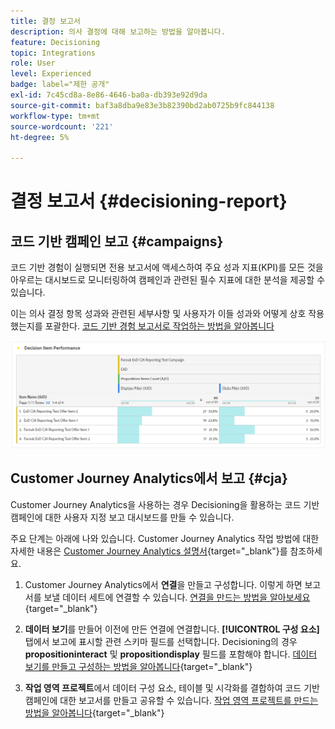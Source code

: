 ```yaml
---
title: 결정 보고서
description: 의사 결정에 대해 보고하는 방법을 알아봅니다.
feature: Decisioning
topic: Integrations
role: User
level: Experienced
badge: label="제한 공개"
exl-id: 7c45cd8a-8e86-4646-ba0a-db393e92d9da
source-git-commit: baf3a8dba9e83e3b82390bd2ab0725b9fc844138
workflow-type: tm+mt
source-wordcount: '221'
ht-degree: 5%

---
```



# 결정 보고서 {#decisioning-report}

## 코드 기반 캠페인 보고 {#campaigns}

코드 기반 경험이 실행되면 전용 보고서에 액세스하여 주요 성과 지표(KPI)를 모든 것을 아우르는 대시보드로 모니터링하여 캠페인과 관련된 필수 지표에 대한 분석을 제공할 수 있습니다.

이는 의사 결정 항목 성과와 관련된 세부사항 및 사용자가 이들 성과와 어떻게 상호 작용했는지를 포괄한다. [코드 기반 경험 보고서로 작업하는 방법을 알아봅니다](../reports/campaign-global-report-cja-code.md)

![](../reports/assets/cja-decisioning-item-performance.png)

## Customer Journey Analytics에서 보고 {#cja}

Customer Journey Analytics을 사용하는 경우 Decisioning을 활용하는 코드 기반 캠페인에 대한 사용자 지정 보고 대시보드를 만들 수 있습니다.

주요 단계는 아래에 나와 있습니다. Customer Journey Analytics 작업 방법에 대한 자세한 내용은 [Customer Journey Analytics 설명서](https://experienceleague.adobe.com/en/docs/analytics-platform/using/cja-landing){target="_blank"}를 참조하세요.

1. Customer Journey Analytics에서 **연결**&#x200B;을 만들고 구성합니다. 이렇게 하면 보고서를 보낼 데이터 세트에 연결할 수 있습니다. [연결을 만드는 방법을 알아보세요](https://experienceleague.adobe.com/en/docs/analytics-platform/using/cja-connections/create-connection){target="_blank"}

1. **데이터 보기**&#x200B;를 만들어 이전에 만든 연결에 연결합니다. **[!UICONTROL 구성 요소]** 탭에서 보고에 표시할 관련 스키마 필드를 선택합니다. Decisioning의 경우 **propositioninteract** 및 **propositiondisplay** 필드를 포함해야 합니다. [데이터 보기를 만들고 구성하는 방법을 알아봅니다](https://experienceleague.adobe.com/en/docs/analytics-platform/using/cja-dataviews/create-dataview){target="_blank"}

1. **작업 영역 프로젝트**&#x200B;에서 데이터 구성 요소, 테이블 및 시각화를 결합하여 코드 기반 캠페인에 대한 보고서를 만들고 공유할 수 있습니다. [작업 영역 프로젝트를 만드는 방법을 알아봅니다](https://experienceleague.adobe.com/en/docs/analytics-platform/using/cja-workspace/build-workspace-project/create-projects){target="_blank"}
